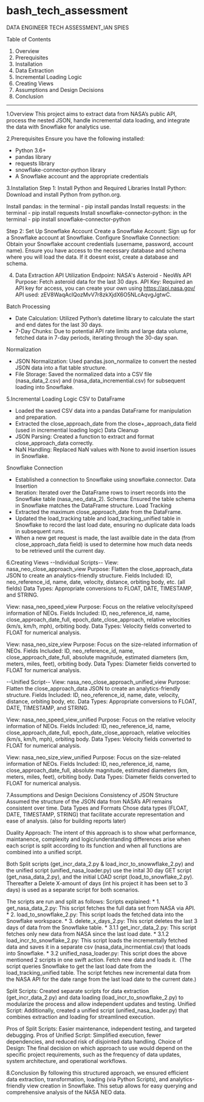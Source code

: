 # bash_tech_assessment
DATA ENGINEER TECH ASSESSMENT_IAN SPIES

Table of Contents
1. Overview
2. Prerequisites
3. Installation
4. Data Extraction
5. Incremental Loading Logic
6. Creating Views
7. Assumptions and Design Decisions
8. Conclusion

---------

1.Overview
  This project aims to extract data from NASA’s public API, process the nested JSON, handle incremental data loading, and integrate the data with Snowflake for analytics use.


2.Prerequisites
  Ensure you have the following installed:
  - Python 3.6+
  - pandas library
  - requests library
  - snowflake-connector-python library
  - A Snowflake account and the appropriate credentials


3.Installation
  Step 1: Install Python and Required Libraries
  Install Python: Download and install Python from python.org.

  Install pandas: in the terminal - pip install pandas
  Install requests: in the terminal - pip install requests
  Install snowflake-connector-python: in the terminal - pip install snowflake-connector-python

  Step 2: Set Up Snowflake Account
  Create a Snowflake Account: Sign up for a Snowflake account at Snowflake.
  Configure Snowflake Connection: Obtain your Snowflake account credentials (username, password, account name).
  Ensure you have access to the necessary database and schema where you will load the data. If it doesnt exist, create a database and schema.


4. Data Extraction
 API Utilization
  Endpoint: NASA's Asteroid - NeoWs API
  Purpose: Fetch asteroid data for the last 30 days.
  API Key: Required an API key for access, you can create your own using https://api.nasa.gov/ 
  API used: zEV8WaqAclQozMvV7r8zkXjdX6O5NLcAqvgJgtwC. 

 Batch Processing
  - Date Calculation: Utilized Python’s datetime library to calculate the start and end dates for the last 30 days.
  - 7-Day Chunks: Due to potential API rate limits and large data volume, fetched data in 7-day periods, iterating through the 30-day span.

 Normalization
  - JSON Normalization: Used pandas.json_normalize to convert the nested JSON data into a flat table structure.
  - File Storage: Saved the normalized data into a CSV file (nasa_data_2.csv) and (nasa_data_incremential.csv) for subsequent loading into Snowflake.


5.Incremental Loading Logic
 CSV to DataFrame
  - Loaded the saved CSV data into a pandas DataFrame for manipulation and preparation.
  - Extracted the close_approach_date from the close+_approach_data field (used in incremential loading logic)
 Data Cleanup
  - JSON Parsing: Created a function to extract and format close_approach_data correctly.
  - NaN Handling: Replaced NaN values with None to avoid insertion issues in Snowflake.

 Snowflake Connection
  - Established a connection to Snowflake using snowflake.connector.
 Data Insertion
  - Iteration: Iterated over the DataFrame rows to insert records into the Snowflake table (nasa_neo_data_2).
 Schema: Ensured the table schema in Snowflake matches the DataFrame structure.
 Load Tracking
  - Extracted the maximum close_approach_date from the DataFrame.
  - Updated the load_tracking table and load_tracking_unified table in Snowflake to record the last load date, ensuring no duplicate data loads in subsequent runs.
  - When a new get request is made, the last availble date in the data (from close_approach_data field) is used to determine how much data needs to be retrieved until the current day. 


6.Creating Views
--Individual Scripts--
 View: nasa_neo_close_approach_view
  Purpose: Flatten the close_approach_data JSON to create an analytics-friendly structure.
  Fields Included: ID, neo_reference_id, name, date, velocity, distance, orbiting body, etc. (all fields)
  Data Types: Appropriate conversions to FLOAT, DATE, TIMESTAMP, and STRING.

 View: nasa_neo_speed_view
  Purpose: Focus on the relative velocity/speed information of NEOs.
  Fields Included: ID, neo_reference_id, name, close_approach_date_full, epoch_date_close_approach, relative velocities (km/s, km/h, mph), orbiting body.
  Data Types: Velocity fields converted to FLOAT for numerical analysis.

 View: nasa_neo_size_view
  Purpose: Focus on the size-related information of NEOs.
  Fields Included: ID, neo_reference_id, name, close_approach_date_full, absolute magnitude, estimated diameters (km, meters, miles, feet), orbiting body.
  Data Types: Diameter fields converted to FLOAT for numerical analysis.
  
--Unified Script--
 View: nasa_neo_close_approach_unified_view
  Purpose: Flatten the close_approach_data JSON to create an analytics-friendly structure.
  Fields Included: ID, neo_reference_id, name, date, velocity, distance, orbiting body, etc.
  Data Types: Appropriate conversions to FLOAT, DATE, TIMESTAMP, and STRING.

 View: nasa_neo_speed_view_unified
  Purpose: Focus on the relative velocity information of NEOs.
  Fields Included: ID, neo_reference_id, name, close_approach_date_full, epoch_date_close_approach, relative velocities (km/s, km/h, mph), orbiting body.
  Data Types: Velocity fields converted to FLOAT for numerical analysis.

 View: nasa_neo_size_view_unified
  Purpose: Focus on the size-related information of NEOs.
  Fields Included: ID, neo_reference_id, name, close_approach_date_full, absolute magnitude, estimated diameters (km, meters, miles, feet), orbiting body.
  Data Types: Diameter fields converted to FLOAT for numerical analysis.

  
7.Assumptions and Design Decisions
 Consistency of JSON Structure
  Assumed the structure of the JSON data from NASA’s API remains consistent over time.
 Data Types and Formats
  Chose data types (FLOAT, DATE, TIMESTAMP, STRING) that facilitate accurate representation and ease of analysis. (also for building reports later)
 
 Duality Approach:
  The intent of this approach is to show what performance, maintanence, complexity and logic/understanding differences arise when each script is split according 
  to its function and when all functions are combined into a unified script.

  Both Split scripts (get_incr_data_2.py & load_incr_to_snowwflake_2.py) and the unified script (unified_nasa_loader.py) use the inital 30 day GET script (get_nasa_data_2.py),
  and the initial LOAD script (load_to_snowflake_2.py).
  Thereafter a Delete X-amount of days (int his project it has been set to 3 days) is used as a separate script for both scenarios.

  The scripts are run and split as follows:
  Scripts explained:
     * 1. get_nasa_data_2.py: This script fetches the full data set from NASA via API.
     * 2. load_to_snowflake_2.py: This script loads the fetched data into the Snowflake workspace.
     * 3. delete_x_days_2.py: This script deletes the last 3 days of data from the Snowflake table.
      * 3.1.1 get_incr_data_2.py: This script fetches only new data from NASA since the last load date.
      * 3.1.2 load_incr_to_snowflake_2.py: This script loads the incrementally fetched data and saves it in a separate csv (nasa_data_incrmential.csv) that loads into Snowflake.
      * 3.2 unified_nasa_loader.py: This script does the above mentioned 2 scripts in one swift action. Fetch new data and loads it. 
       (The script queries Snowflake to get the last load date from the load_tracking_unified table. The script fetches new incremental 
      data from the NASA API for the date range from the last load date to the current date.)

  Split Scripts: Created separate scripts for data extraction (get_incr_data_2.py) and data loading (load_incr_to_snowflake_2.py) to 
                 modularize the process and allow independent updates and testing.
  Unified Script: Additionally, created a unified script (unified_nasa_loader.py) that combines extraction and loading for streamlined execution.

  Pros of Split Scripts: Easier maintenance, independent testing, and targeted debugging.
  Pros of Unified Script: Simplified execution, fewer dependencies, and reduced risk of disjointed data handling.
  Choice of Design: The final decision on which approach to use would depend on the specific project requirements, such as the frequency of data updates, 
                    system architecture, and operational workflows.

8.Conclusion
 By following this structured approach, we ensured efficient data extraction, transformation, loading (via Python Scripts), and analytics-friendly view creation in Snowflake. 
 This setup allows for easy querying and comprehensive analysis of the NASA NEO data.
